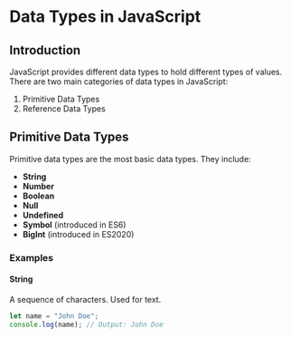 # Data Types in JavaScript

## Introduction
JavaScript provides different data types to hold different types of values. There are two main categories of data types in JavaScript:
1. Primitive Data Types
2. Reference Data Types

## Primitive Data Types
Primitive data types are the most basic data types. They include:
- **String**
- **Number**
- **Boolean**
- **Null**
- **Undefined**
- **Symbol** (introduced in ES6)
- **BigInt** (introduced in ES2020)

### Examples

#### String
A sequence of characters. Used for text.
```javascript
let name = "John Doe";
console.log(name); // Output: John Doe
